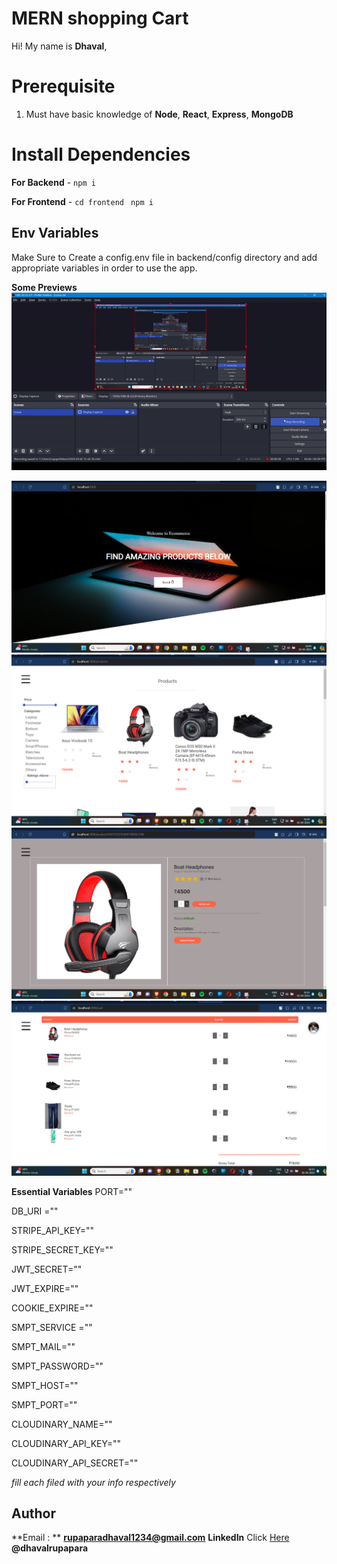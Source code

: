 # MERN shopping Cart

Hi! My name is **Dhaval**, 

# Prerequisite

1.  Must have basic knowledge of **Node**, **React**, **Express**, **MongoDB**

# Install Dependencies

**For Backend** - `npm i`

**For Frontend** - `cd frontend` ` npm i`

## Env Variables

Make Sure to Create a config.env file in backend/config directory and add appropriate variables in order to use the app.

**Some Previews**
![Ecommerce Video](Ecommerce-ezgif.com-video-to-gif-converter.gif)

![Image Description](ecm1.png)
![Image Description](ecm2.png)
![Image Description](ecm3.png)
![Image Description](ecm4.png)

**Essential Variables**
PORT=""

DB_URI =""

STRIPE_API_KEY=""

STRIPE_SECRET_KEY=""

JWT_SECRET=""

JWT_EXPIRE=""

COOKIE_EXPIRE=""
  
SMPT_SERVICE =""

SMPT_MAIL=""

SMPT_PASSWORD=""

SMPT_HOST=""

SMPT_PORT=""

CLOUDINARY_NAME=""

CLOUDINARY_API_KEY=""

CLOUDINARY_API_SECRET=""

_fill each filed with your info respectively_

## Author

**Email : ** **rupaparadhaval1234@gmail.com**
**LinkedIn** Click [Here](https://www.linkedin.com/in/dhaval-rupapara-9b2889239/) **@dhavalrupapara**

